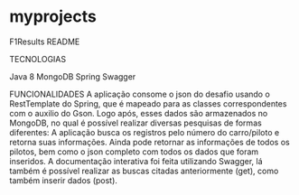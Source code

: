 # myprojects
F1Results README

TECNOLOGIAS

  Java 8
  MongoDB
  Spring
  Swagger

FUNCIONALIDADES
	A aplicação consome o json do desafio usando o RestTemplate do Spring, que é mapeado para as classes correspondentes com o auxilio do Gson.	Logo após, esses dados são armazenados no MongoDB, no qual é possível realizar diversas pesquisas de formas diferentes: A aplicação busca os registros pelo	número do carro/piloto e retorna suas informações. Ainda pode retornar as informações de todos os pilotos, bem como o json completo com todos os dados que foram inseridos. A documentação interativa foi feita utilizando Swagger, lá também é possível realizar as buscas citadas anteriormente (get), como também inserir dados (post).

